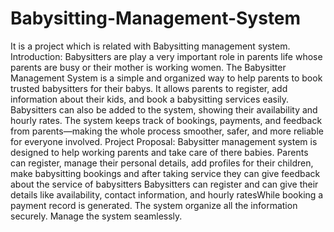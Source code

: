 # Babysitting-Management-System
It is a project which is related with Babysitting management system.
Introduction: 
Babysitters are play a very important role in parents life whose parents are busy 
or their mother is working women. The Babysitter Management System is a 
simple and organized way to help parents to book trusted babysitters for their 
babys. It allows parents to register, add information about their kids, and book a 
babysitting services easily. Babysitters can also be added to the system, showing 
their availability and hourly rates. The system keeps track of bookings, payments, 
and feedback from parents—making the whole process smoother, safer, and 
more reliable for everyone involved. 
Project Proposal: 
Babysitter management system is designed to help working parents and take care 
of there babies. Parents can register, manage their personal details, add profiles 
for their children, make babysitting bookings and after taking service they can 
give feedback about the service of babysitters  Babysitters can register and can 
give their details like availability, contact information, and hourly ratesWhile 
booking a payment record is generated. The system organize all the information 
securely. Manage the system seamlessly. 
